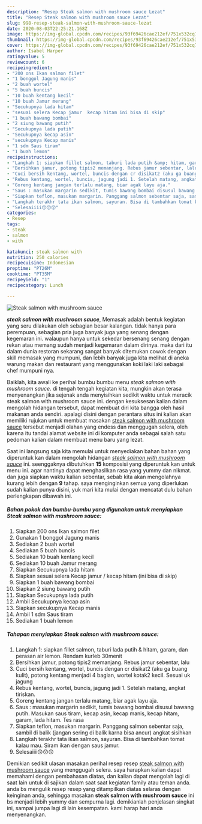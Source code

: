 ```yaml
---
description: "Resep Steak salmon with mushroom sauce Lezat"
title: "Resep Steak salmon with mushroom sauce Lezat"
slug: 998-resep-steak-salmon-with-mushroom-sauce-lezat
date: 2020-08-03T22:25:21.168Z
image: https://img-global.cpcdn.com/recipes/93f69426cae212ef/751x532cq70/steak-salmon-with-mushroom-sauce-foto-resep-utama.jpg
thumbnail: https://img-global.cpcdn.com/recipes/93f69426cae212ef/751x532cq70/steak-salmon-with-mushroom-sauce-foto-resep-utama.jpg
cover: https://img-global.cpcdn.com/recipes/93f69426cae212ef/751x532cq70/steak-salmon-with-mushroom-sauce-foto-resep-utama.jpg
author: Isabel Harper
ratingvalue: 5
reviewcount: 6
recipeingredient:
- "200 ons Ikan salmon filet"
- "1 bonggol Jagung manis"
- "2 buah wortel"
- "5 buah buncis"
- "10 buah kentang kecil"
- "10 buah Jamur merang"
- "Secukupnya lada hitam"
- "sesuai selera Kecap jamur  kecap hitam ini bisa di skip"
- "1 buah bawang bombai"
- "2 siung bawang putih"
- "Secukupnya lada putih"
- "Secukupnya kecap asin"
- "secukupnya Kecap manis"
- "1 sdm Saus tiram"
- "1 buah lemon"
recipeinstructions:
- "Langkah 1: siapkan fillet salmon, taburi lada putih &amp; hitam, garam, dan perasan air lemon. Rendam kurleb 30menit"
- "Bersihkan jamur, potong tipis2 memanjang. Rebus jamur sebentar, lalu"
- "Cuci bersih kentang, wortel, buncis dengan cr disikat2 (aku ga buang kulit), potong kentang menjadi 4 bagian, wortel kotak2 kecil. Sesuai uk jagung"
- "Rebus kentang, wortel, buncis, jagung jadi 1. Setelah matang, angkat tiriskan."
- "Goreng kentang jangan terlalu matang, biar agak layu aja."
- "Saus : masukan margarin sedikit, tumis bawang bombai disusul bawang putih. Masukan saus tiram, kecap asin, kecap manis, kecap hitam, garam, lada hitam. Tes rasa"
- "Siapkan teflon, masukan margarin. Panggang salmon sebentar saja, sambil di balik (jangan sering di balik karna bisa ancur) angkat sisihkan"
- "Langkah terakhr tata ikan salmon, sayuran. Bisa di tambahkan tomat kalau mau. Siram ikan dengan saus jamur."
- "Selesaiiii😙😙😙"
categories:
- Resep
tags:
- steak
- salmon
- with

katakunci: steak salmon with 
nutrition: 250 calories
recipecuisine: Indonesian
preptime: "PT26M"
cooktime: "PT35M"
recipeyield: "1"
recipecategory: Lunch

---
```



![Steak salmon with mushroom sauce](https://img-global.cpcdn.com/recipes/93f69426cae212ef/751x532cq70/steak-salmon-with-mushroom-sauce-foto-resep-utama.jpg)

<b><i>steak salmon with mushroom sauce</i></b>, Memasak adalah bentuk kegiatan yang seru dilakukan oleh sebagian besar kalangan. tidak hanya para perempuan, sebagian pria juga banyak juga yang senang dengan kegemaran ini. walaupun hanya untuk sekedar bersenang senang dengan rekan atau memang sudah menjadi kegemaran dalam dirinya. maka dari itu dalam dunia restoran sekarang sangat banyak ditemukan cowok dengan skill memasak yang mumpuni, dan lebih banyak juga kita melihat di aneka warung makan dan restaurant yang menggunakan koki laki laki sebagai chef mumpuni nya.

Baiklah, kita awali ke perihal bumbu bumbu menu <i>steak salmon with mushroom sauce</i>. di tengah tengah kegiatan kita, mungkin akan terasa menyenangkan jika sejenak anda menyisihkan sedikit waktu untuk meracik steak salmon with mushroom sauce ini. dengan kesuksesan kalian dalam mengolah hidangan tersebut, dapat membuat diri kita bangga oleh hasil makanan anda sendiri. apalagi disini dengan perantara situs ini kalian akan memiliki rujukan untuk membuat masakan <u>steak salmon with mushroom sauce</u> tersebut menjadi olahan yang endess dan menggugah selera, oleh karena itu tandai alamat website ini di komputer anda sebagai salah satu pedoman kalian dalam membuat menu baru yang lezat.




Saat ini langsung saja kita memulai untuk menyediakan bahan bahan yang diperuntuk kan dalam mengolah hidangan <u><i>steak salmon with mushroom sauce</i></u> ini. seenggaknya dibutuhkan <b>15</b> komposisi yang diperuntuk kan untuk menu ini. agar nantinya dapat menghasilkan rasa yang yummy dan nikmat. dan juga siapkan waktu kalian sebentar, sebab kita akan mengolahnya kurang lebih dengan <b>9</b> tahap. saya menginginkan semua yang diperlukan sudah kalian punya disini, yuk mari kita mulai dengan mencatat dulu bahan perlengkapan dibawah ini.

<!--inarticleads1-->

##### Bahan pokok dan bumbu-bumbu yang digunakan untuk menyiapkan Steak salmon with mushroom sauce:

1. Siapkan 200 ons Ikan salmon filet
1. Gunakan 1 bonggol Jagung manis
1. Sediakan 2 buah wortel
1. Sediakan 5 buah buncis
1. Sediakan 10 buah kentang kecil
1. Sediakan 10 buah Jamur merang
1. Siapkan Secukupnya lada hitam
1. Siapkan sesuai selera Kecap jamur / kecap hitam (ini bisa di skip)
1. Siapkan 1 buah bawang bombai
1. Siapkan 2 siung bawang putih
1. Siapkan Secukupnya lada putih
1. Ambil Secukupnya kecap asin
1. Siapkan secukupnya Kecap manis
1. Ambil 1 sdm Saus tiram
1. Sediakan 1 buah lemon




<!--inarticleads2-->

##### Tahapan menyiapkan Steak salmon with mushroom sauce:

1. Langkah 1: siapkan fillet salmon, taburi lada putih &amp; hitam, garam, dan perasan air lemon. Rendam kurleb 30menit
1. Bersihkan jamur, potong tipis2 memanjang. Rebus jamur sebentar, lalu
1. Cuci bersih kentang, wortel, buncis dengan cr disikat2 (aku ga buang kulit), potong kentang menjadi 4 bagian, wortel kotak2 kecil. Sesuai uk jagung
1. Rebus kentang, wortel, buncis, jagung jadi 1. Setelah matang, angkat tiriskan.
1. Goreng kentang jangan terlalu matang, biar agak layu aja.
1. Saus : masukan margarin sedikit, tumis bawang bombai disusul bawang putih. Masukan saus tiram, kecap asin, kecap manis, kecap hitam, garam, lada hitam. Tes rasa
1. Siapkan teflon, masukan margarin. Panggang salmon sebentar saja, sambil di balik (jangan sering di balik karna bisa ancur) angkat sisihkan
1. Langkah terakhr tata ikan salmon, sayuran. Bisa di tambahkan tomat kalau mau. Siram ikan dengan saus jamur.
1. Selesaiiii😙😙😙




Demikian sedikit ulasan masakan perihal resep resep <u>steak salmon with mushroom sauce</u> yang menggugah selera. saya harapkan kalian dapat memahami dengan pembahasan diatas, dan kalian dapat mengolah lagi di saat lain untuk di sajikan dalam saat saat kegiatan family atau teman anda. anda bs mengulik resep resep yang ditampilkan diatas selaras dengan keinginan anda, sehingga masakan <b>steak salmon with mushroom sauce</b> ini bs menjadi lebih yummy dan sempurna lagi. demikianlah penjelasan singkat ini, sampai jumpa lagi di lain kesempatan. kami harap hari anda menyenangkan.
